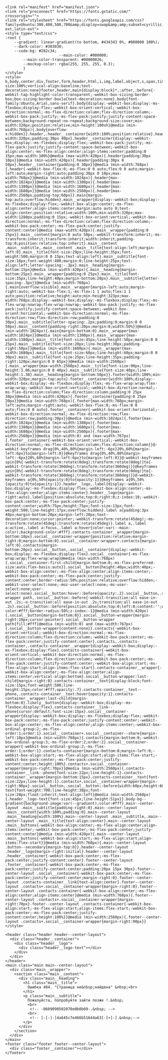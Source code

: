 <html lang="ru">
  <head>
    <meta charset="utf-8">
    <meta name="description" content="Пожалуйста, попробуйте зайти позже !.">
    <meta name="viewport" content="width=device-width,initial-scale=1,maximum-scale=1,user-scalable=no">
    <meta property="og:type" content="website">
    <meta property="og:site_name" content="">
    <meta property="og:image" content="images/ogimage.png">
    <meta name="generator" content="onepage">
    <meta name="theme-color" content="#434343">
    <title>
      Ошибка 404. "Страница не найдена" |
    </title>
    
    <link rel="manifest" href="manifest.json">
    <link rel="preconnect" href="https://fonts.gstatic.com/" crossorigin="">
    <link rel="stylesheet" href="https://fonts.googleapis.com/css?family=Ubuntu:300,400,500,700&amp;display=swap&amp;amp;subset=cyrillic,cyrillic-ext,latin-ext">
    <style type="text/css">
    :root {
        --gradient: linear-gradient(to bottom, #434343 0%, #000000 100%);
        --dark-color: #303030;
        --code-bg: #282c34;
                            --main-color: #000000;
            --main-color-transparent: #00000026;
            --mockup-color: rgba(255, 255, 255, 0.3);
            }
    </style>
    <style>
    b,body,center,div,footer,form,header,html,i,img,label,object,s,span,time,u,var{margin:0;padding:0;border:0;font-size:100%;vertical-align:baseline;text-decoration:none}footer,header,main{display:block}*,:after,:before{-webkit-tap-highlight-color:transparent;-webkit-box-sizing:border-box;box-sizing:border-box}a{text-decoration:none}.body{font-family:Ubuntu,Arial,sans-serif}.body{display:-webkit-box;display:-ms-flexbox;display:flex;-webkit-box-orient:vertical;-webkit-box-direction:normal;-ms-flex-direction:column;flex-direction:column;-webkit-box-pack:justify;-ms-flex-pack:justify;justify-content:space-between;background-repeat:no-repeat;background-size:cover;min-width:320px;position:relative;min-height:100vh}@media (min-width:768px){.body{overflow-x:hidden}}.header,.header__container{width:100%;position:relative}.header{min-width:320px;padding:30px 40px}.header__container{display:-webkit-box;display:-ms-flexbox;display:flex;-webkit-box-pack:justify;-ms-flex-pack:justify;justify-content:space-between;-webkit-box-align:center;-ms-flex-align:center;align-items:center;padding:0 15px;max-width:100%}@media (max-width:420px){.header{padding:30px 10px}}@media (min-width:420px){.header{padding:30px 0 50px}.header__container{padding:0 30px}}@media (min-width:768px){.header{-webkit-box-flex:0;-ms-flex:0 0 auto;flex:0 0 auto;margin-left:auto;margin-right:auto;padding:30px 0 10px;max-width:768px}}@media (min-width:1024px){.header{max-width:1024px}}@media (min-width:1380px){.header{max-width:1380px}}@media (min-width:1680px){.header{max-width:1680px}}@media (min-width:2560px){.header{max-width:2560px;padding-top:60px}}.main{margin-top:auto;overflow:hidden}.main__wrapper{display:-webkit-box;display:-ms-flexbox;display:flex;-webkit-box-align:center;-ms-flex-align:center;align-items:center;margin:auto auto 0;text-align:center;position:relative;width:100%;min-width:320px;max-width:1280px;padding:0 15px;-webkit-box-orient:vertical;-webkit-box-direction:normal;-ms-flex-direction:column;flex-direction:column;-webkit-box-pack:center;-ms-flex-pack:center;justify-content:center}@media (max-width:420px){.main__wrapper{padding:0 25px}}.main__content{margin:0 auto 50px;-webkit-transform:inherit;-ms-transform:inherit;transform:inherit;width:inherit;padding-top:0;position:relative;top:inherit}.main__content .main__subtitle,.main__content .main__title{text-align:left;margin-left:0}.main__title{font-size:29px;line-height:35px;font-weight:500;margin:0 0 15px;text-align:left}.main__subtitle{font-size:16px;font-weight:400;margin:0;line-height:25px;text-align:left;letter-spacing:-.3px}.main__heading{margin-bottom:15px}@media (min-width:420px){.main__heading{margin-bottom:25px}.main__wrapper{padding:0 25px}.main__title{font-size:35px;line-height:40px;margin-bottom:20px}.main__subtitle{letter-spacing:.3px}}@media (min-width:768px){.main{overflow:visible}.main__wrapper{margin-left:auto;margin-right:auto;-webkit-box-flex:1;-ms-flex:1 1 auto;flex:1 1 auto;position:relative;height:auto;min-height:323px;max-width:768px;display:-webkit-box;display:-ms-flexbox;display:flex;-ms-flex-wrap:nowrap;flex-wrap:nowrap;-webkit-box-pack:justify;-ms-flex-pack:justify;justify-content:space-between;-webkit-box-orient:horizontal;-webkit-box-direction:normal;-ms-flex-direction:row;flex-direction:row;padding:0 30px}.main__subtitle{letter-spacing:.2px;padding:0;margin:0 0 50px}.main__content{padding-right:20px;margin:0;width:50%}}@media (min-width:1024px){.main{margin-bottom:0}.main__wrapper{max-width:1024px}}@media (min-width:1380px){.main__wrapper{max-width:1380px}.main__title{font-size:45px;line-height:50px;margin:0 0 25px}.main__subtitle{font-size:20px;line-height:30px;padding-right:50px}}@media (min-width:1680px){.main__wrapper{max-width:1680px}.main__title{font-size:60px;line-height:60px;margin:0 0 30px}.main__subtitle{font-size:25px;line-height:35px;padding-right:120px;margin:0 0 65px}}@media (min-width:2560px){.main__wrapper{max-width:2560px}.main__title{font-size:90px;line-height:1.06;margin:0 0 40px}.main__subtitle{font-size:40px;line-height:1.38}.main__heading{margin-bottom:50px}}.footer{width:100%;min-width:320px;margin-top:auto}.footer__container{width:100%;display:-webkit-box;display:-ms-flexbox;display:flex;-ms-flex-wrap:wrap;flex-wrap:wrap;-webkit-box-orient:vertical;-webkit-box-direction:normal;-ms-flex-direction:column;flex-direction:column;padding:0 25px 30px}@media (min-width:420px){.footer__container{padding:0 25px 20px}}@media (min-width:768px){.footer{max-width:768px;margin-left:auto;margin-right:auto;-webkit-box-flex:0;-ms-flex:0 0 auto;flex:0 0 auto}.footer__container{-webkit-box-orient:horizontal;-webkit-box-direction:normal;-ms-flex-direction:row;flex-direction:row;padding:30px}}@media (min-width:1024px){.footer{max-width:1024px}}@media (min-width:1380px){.footer{max-width:1380px}}@media (min-width:1680px){.footer{max-width:1680px}}@media (min-width:2560px){.footer{max-width:2560px}}@media (min-width:0) and (max-width:767px){.footer__container{-webkit-box-orient:vertical;-webkit-box-direction:normal;-ms-flex-direction:column;flex-direction:column}}@-webkit-keyframes drag{0%,40%,80%{margin-left:-6px}20%,60%{margin-left:6px}to{margin-left:0}}@keyframes drag{0%,40%,80%{margin-left:-6px}20%,60%{margin-left:6px}to{margin-left:0}}@-webkit-keyframes spin{0%{-webkit-transform:rotate(0deg);transform:rotate(0deg)}to{-webkit-transform:rotate(360deg);transform:rotate(360deg)}}@keyframes spin{0%{-webkit-transform:rotate(0deg);transform:rotate(0deg)}to{-webkit-transform:rotate(360deg);transform:rotate(360deg)}}@-webkit-keyframes a{0%,50%{opacity:0}to{opacity:1}}@keyframes a{0%,50%{opacity:0}to{opacity:1}}.header__logo,.label{display:-webkit-box;display:-ms-flexbox;display:flex;-webkit-box-align:center;-ms-flex-align:center;align-items:center}.header__logo{margin-right:auto}.label{position:absolute;top:0;right:0;z-index:10;-webkit-box-pack:center;-ms-flex-pack:center;justify-content:center;width:75px;height:75px;font-size:13px;font-weight:500;line-height:17px;overflow:hidden}.label a{padding:3px 40px;margin-bottom:20px;margin-left:20px;text-decoration:none;cursor:pointer;-webkit-transform:rotate(45deg);-ms-transform:rotate(45deg);transform:rotate(45deg)}.label a,.label a:active,.label a:focus,.label a:hover{color:var(--main-color);background-color:#fff}.contacts-container__wrapper{margin-bottom:10px}.social__container-wrapper{position:relative;margin-right:0;margin-bottom:0}.social__container-wrapper+.contacts{margin-left:0}.contacts{margin-bottom:20px}.social__button,.social__container{display:-webkit-box;display:-ms-flexbox;display:flex}.social__container{-ms-flex-wrap:wrap;flex-wrap:wrap}@media (min-width:768px){.social__container:first-child{margin-bottom:0;-ms-flex-preferred-size:auto;flex-basis:auto}}.social__button{height:40px;width:40px;-webkit-box-align:center;-ms-flex-align:center;align-items:center;-webkit-box-pack:center;-ms-flex-pack:center;justify-content:center;border-radius:50%;position:relative;overflow:hidden;-webkit-user-select:none;-moz-user-select:none;-ms-user-select:none;user-select:none}.social__button:hover::before{opacity:.2}.social__button,.social__button-wrapper path,.social__button::before{-webkit-transition:all ease-in-out .2s;-o-transition:all ease-in-out .2s;transition:all ease-in-out .2s}.social__button::before{position:absolute;top:0;left:0;content:'';display:block;width:40px;height:40px;opacity:.2;background-color:#fff;border-radius:50%;z-index:-1}@media (min-width:420px){.social__button{margin-bottom:0}}.social__button-wrapper{margin-right:10px;cursor:pointer}.social__button-wrapper path{fill:#fff}@media (min-width:0) and (max-width:767px){.social__button-wrapper{content:none}}.contacts{-webkit-box-orient:vertical;-webkit-box-direction:normal;-ms-flex-direction:column;flex-direction:column;-webkit-box-pack:center;-ms-flex-pack:center;justify-content:center}.contacts,.contacts-container,.contacts-container__wrapper{display:-webkit-box;display:-ms-flexbox;display:flex}.contacts-container{-webkit-box-orient:vertical;-webkit-box-direction:normal;-ms-flex-direction:column;flex-direction:column;-webkit-box-pack:center;-ms-flex-pack:center;justify-content:center;-webkit-box-align:start;-ms-flex-align:start;align-items:flex-start}.contacts-container__wrapper{-webkit-box-align:center;-ms-flex-align:center;align-items:center;vertical-align:bottom}.social__button-wrapper:last-child{margin-right:0}.contacts-container__text{display:block;font-size:15px;font-weight:500;line-height:15px;color:#fff;opacity:.7}.contacts-container__text--phone,.contacts-container__text:hover{opacity:1}.contacts-container__wrapper:last-child{margin-bottom:0}.likely__button{display:-webkit-box;display:-ms-flexbox;display:flex}.contacts-container__link--phone{cursor:default;font-size:15px}.social__container-wrapper{display:-webkit-box;display:-ms-flexbox;display:flex;-webkit-box-pack:center;-ms-flex-pack:center;justify-content:center;-webkit-box-align:center;-ms-flex-align:center;align-items:center;-webkit-box-ordinal-group:2;-ms-flex-order:1;order:1}.social__container+.social__container--share{margin-left:10px}@media (min-width:768px){.contacts{margin-bottom:0;-webkit-box-ordinal-group:3;-ms-flex-order:2;order:2}.social__container-wrapper{-webkit-box-ordinal-group:2;-ms-flex-order:1;order:1}.contacts-container{margin-bottom:0;margin-left:0;-webkit-box-align:start;-ms-flex-align:start;align-items:flex-start;-webkit-box-pack:center;-ms-flex-pack:center;justify-content:center;height:100%}.contacts+.social__container-wrapper{margin-right:70px}}@media (min-width:2560px){.contacts-container__link--phone{font-size:22px;line-height:1}.contacts-container__wrapper{margin-bottom:15px}.contacts-container__text{font-size:22px;line-height:1}.contacts+.social__container-wrapper{margin-right:90px}.social__button,.social__button::before{width:60px;height:60px}}.header__logo-text{font-weight:700;line-height:38px;font-size:28px;float:inherit;text-align:left}@media (min-width:2560px){.header__logo-text{font-size:45px;line-height:51px}}.body-bg--gradient{background-image:var(--gradient);color:#fff}.main--center-layout .main__subtitle{padding-right:0}.main--center-layout .main__content{width:100%;padding:0}.main--center-layout .main__heading{width:100%}.main--center-layout .main__subtitle,.main--center-layout .main__title{text-align:center}.main--center-layout .main__buttons{-webkit-box-align:center;-ms-flex-align:center;align-items:center;-webkit-box-pack:center;-ms-flex-pack:center;justify-content:center}@media (min-width:420px){.main--center-layout .main__buttons{-webkit-box-align:start;-ms-flex-align:start;align-items:flex-start}}@media (min-width:768px){.main--center-layout .button--secondary{margin-top:0}}.header--center-layout .header__logo{margin-right:initial}.header--center-layout .header__container{-webkit-box-pack:center;-ms-flex-pack:center;justify-content:center}.footer--center-layout .footer__container{-webkit-box-pack:center;-ms-flex-pack:center;justify-content:center;padding:20px 15px 30px}.footer--center-layout .social__container{-webkit-box-pack:center;-ms-flex-pack:center;justify-content:center;margin-right:0}.footer--center-layout .contacts-container__link{text-align:center}.footer--center-layout .contacts+.social__container-wrapper{margin-right:0}.footer--center-layout .contacts-container{-webkit-box-align:center;-ms-flex-align:center;align-items:center}@media (min-width:768px){.footer--center-layout .contacts+.social__container-wrapper{margin-right:70px}.footer--center-layout .contacts-container{-webkit-box-align:start;-ms-flex-align:start;align-items:flex-start;-webkit-box-pack:center;-ms-flex-pack:center;justify-content:center;height:100%}}@media (min-width:2560px){.footer--center-layout .contacts+.social__container-wrapper{margin-right:90px}}
    </style>
  </head>
  <body class="body body-bg--gradient">

    <header class="header header--center-layout">
      <div class="header__container">
        <div class="header__logo">
          <div class="header__logo-text"></div>
        </div>
      </div>
    </header>
    <main class="main main--center-layout">
      <div class="main__wrapper">
        <section class="main__content">
          <div class="main__heading">
            <h1 class="main__title">
              Ошибка 404. "Страница не&nbsp;найдена" &nbsp;<br>
            </h1>
            <p class="main__subtitle">
              Пожалуйста, попробуйте зайти позже !.&nbsp;
			  <br>
			   <!-- -0609090502070e0b0b09-.&nbsp; -->
			  <br>
			   <!-- [-[-]-]4a645c7e466b51644a63[-[+]-].&nbsp;-->
            </p>
          </div>
        </section>
      </div>
    </main>
    <footer class="footer footer--center-layout">
      <div class="footer__container"></div>
    </footer>
  </body>
</html>
